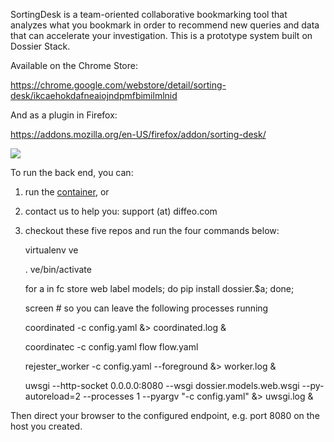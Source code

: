 SortingDesk is a team-oriented collaborative bookmarking tool that
analyzes what you bookmark in order to recommend new queries and data
that can accelerate your investigation.  This is a prototype system
built on Dossier Stack.

Available on the Chrome Store:

https://chrome.google.com/webstore/detail/sorting-desk/ikcaehokdafneaiojndpmfbimilmlnid

And as a plugin in Firefox:

https://addons.mozilla.org/en-US/firefox/addon/sorting-desk/


![](https://github.com/dossier/sortingdesk/blob/master/img/sortingdesk.png)


To run the back end, you can:

 1. run the [container](https://github.com/dossier/dossier-stack), or
 1. contact us to help you: support (at) diffeo.com
 1. checkout these five repos and run the four commands below:

    virtualenv ve

    . ve/bin/activate

    for a in fc store web label models; do pip install dossier.$a; done;

    screen   # so you can leave the following processes running
    
    coordinated -c config.yaml &> coordinated.log &

    coordinatec -c config.yaml flow flow.yaml 

    rejester_worker -c config.yaml --foreground &> worker.log &

    uwsgi --http-socket 0.0.0.0:8080 --wsgi dossier.models.web.wsgi --py-autoreload=2 --processes 1 --pyargv "-c config.yaml" &> uwsgi.log &



Then direct your browser to the configured endpoint, e.g. port 8080 on
the host you created.

